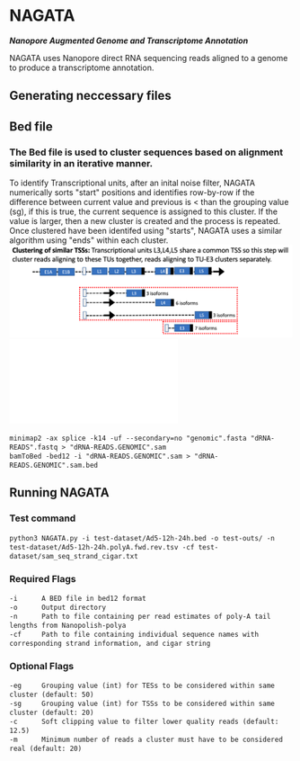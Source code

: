 # NAGATA
***Nanopore Augmented Genome and Transcriptome Annotation***

NAGATA uses Nanopore direct RNA sequencing reads aligned to a genome to produce a transcriptome annotation.
## Generating neccessary files

## Bed file
### The Bed file is used to cluster sequences based on alignment similarity in an iterative manner. 
To identify Transcriptional units, after an inital noise filter, NAGATA numerically sorts "start" positions and identifies row-by-row if the difference between current value and previous is < than the grouping value (sg), if this is true, the current sequence is assigned to this cluster. If the value is larger, then a new cluster is created and the process is repeated. Once clustered have been identifed using "starts", NAGATA uses a similar algorithm using "ends" within each cluster.
![This is an image](/modules/TSS-example.png)
![This is an image](/modules/Grouping-TSS.pdf)
```
minimap2 -ax splice -k14 -uf --secondary=no "genomic".fasta "dRNA-READS".fastq > "dRNA-READS.GENOMIC".sam
bamToBed -bed12 -i "dRNA-READS.GENOMIC".sam > "dRNA-READS.GENOMIC".sam.bed
```
## Running NAGATA
### Test command
```
python3 NAGATA.py -i test-dataset/Ad5-12h-24h.bed -o test-outs/ -n test-dataset/Ad5-12h-24h.polyA.fwd.rev.tsv -cf test-dataset/sam_seq_strand_cigar.txt
```
### Required Flags
```
-i      A BED file in bed12 format
-o      Output directory 
-n      Path to file containing per read estimates of poly-A tail lengths from Nanopolish-polya
-cf     Path to file containing individual sequence names with corresponding strand information, and cigar string
```
### Optional Flags
```
-eg     Grouping value (int) for TESs to be considered within same cluster (default: 50)
-sg     Grouping value (int) for TSSs to be considered within same cluster (default: 20)
-c      Soft clipping value to filter lower quality reads (default: 12.5)
-m      Minimum number of reads a cluster must have to be considered real (default: 20)
```

